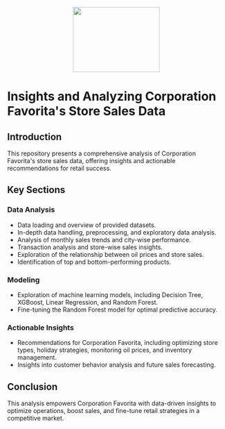 
<p align="center">
  <img width="200" height="150" src="image.png">
</p>

# Insights and Analyzing Corporation Favorita's Store Sales Data

## Introduction
This repository presents a comprehensive analysis of Corporation Favorita's store sales data, offering insights and actionable recommendations for retail success.

## Key Sections

### Data Analysis
- Data loading and overview of provided datasets.
- In-depth data handling, preprocessing, and exploratory data analysis.
- Analysis of monthly sales trends and city-wise performance.
- Transaction analysis and store-wise sales insights.
- Exploration of the relationship between oil prices and store sales.
- Identification of top and bottom-performing products.

### Modeling
- Exploration of machine learning models, including Decision Tree, XGBoost, Linear Regression, and Random Forest.
- Fine-tuning the Random Forest model for optimal predictive accuracy.

### Actionable Insights
- Recommendations for Corporation Favorita, including optimizing store types, holiday strategies, monitoring oil prices, and inventory management.
- Insights into customer behavior analysis and future sales forecasting.

## Conclusion
This analysis empowers Corporation Favorita with data-driven insights to optimize operations, boost sales, and fine-tune retail strategies in a competitive market.

